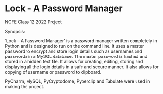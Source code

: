 # Lock - A Password Manager

NCFE Class 12 2022 Project

Synopsis:

‘Lock – A Password Manager’ is a password manager written completely in Python and is designed to run on 
the command line. 
It uses a master password to encrypt and store login details such as usernames and passwords in a MySQL database. 
The master password is hashed and stored in a hidden text file. 
It allows for creating, editing, storing and displaying all the login details in a safe and secure manner. 
It also allows for copying of username or password to clipboard.

PyCharm, MySQL, PyCryptodome, Pyperclip and Tabulate were used in making the project.



